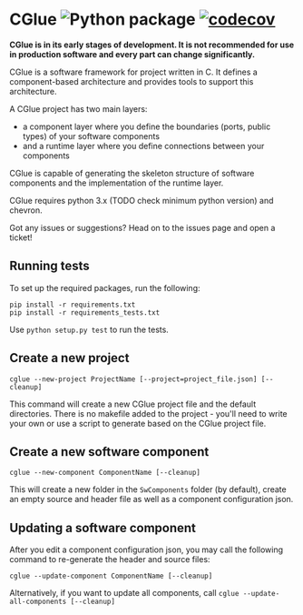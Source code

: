 CGlue ![Python package](https://github.com/RevolutionRobotics/CGlue/workflows/Python%20package/badge.svg) [![codecov](https://codecov.io/gh/RevolutionRobotics/CGlue/branch/master/graph/badge.svg)](https://codecov.io/gh/RevolutionRobotics/CGlue)
=====

__CGlue is in its early stages of development. It is not recommended for use in
production software and every part can change significantly.__

CGlue is a software framework for project written in C. It defines a component-based
architecture and provides tools to support this architecture.

A CGlue project has two main layers:

- a component layer where you define the boundaries (ports, public types) of your software
   components
- and a runtime layer where you define connections between your components

CGlue is capable of generating the skeleton structure of software components
and the implementation of the runtime layer.

CGlue requires python 3.x (TODO check minimum python version) and chevron.

Got any issues or suggestions? Head on to the issues page and open a ticket!

Running tests
-------------

To set up the required packages, run the following:

```shell
pip install -r requirements.txt
pip install -r requirements_tests.txt
```

Use `python setup.py test` to run the tests.

Create a new project
--------------------

`cglue --new-project ProjectName [--project=project_file.json] [--cleanup]`

This command will create a new CGlue project file and the default directories.
There is no makefile added to the project - you'll need to write your own
or use a script to generate based on the CGlue project file.

Create a new software component
-------------------------------

`cglue --new-component ComponentName [--cleanup]`

This will create a new folder in the `SwComponents` folder (by default), create an empty source and
header file as well as a component configuration json.

Updating a software component
-----------------------------

After you edit a component configuration json, you may call the following command to re-generate
the header and source files:

`cglue --update-component ComponentName [--cleanup]`

Alternatively, if you want to update all components, call `cglue --update-all-components [--cleanup]`
